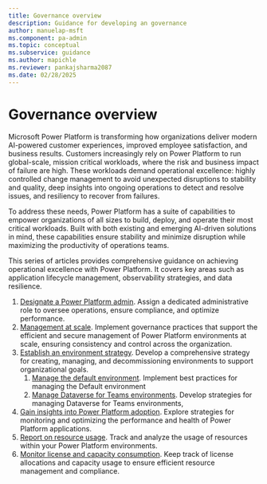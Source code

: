 ```yaml
---
title: Governance overview
description: Guidance for developing an governance
author: manuelap-msft
ms.component: pa-admin
ms.topic: conceptual
ms.subservice: guidance
ms.author: mapichle
ms.reviewer: pankajsharma2087
ms.date: 02/28/2025
---
```


# Governance overview

Microsoft Power Platform is transforming how organizations deliver modern AI-powered customer experiences, improved employee satisfaction, and business results. Customers increasingly rely on Power Platform to run global-scale, mission critical workloads, where the risk and business impact of failure are high. These workloads demand operational excellence: highly controlled change management to avoid unexpected disruptions to stability and quality, deep insights into ongoing operations to detect and resolve issues, and resiliency to recover from failures.

To address these needs, Power Platform has a suite of capabilities to empower organizations of all sizes to build, deploy, and operate their most critical workloads. Built with both existing and emerging AI-driven solutions in mind, these capabilities ensure stability and minimize disruption while maximizing the productivity of operations teams.

This series of articles provides comprehensive guidance on achieving operational excellence with Power Platform. It covers key areas such as application lifecycle management, observability strategies, and data resilience.

1. [Designate a Power Platform admin](pp-admin.md). Assign a dedicated administrative role to oversee operations, ensure compliance, and optimize performance.
1. [Management at scale](govern-at-scale.md). Implement governance practices that support the efficient and secure management of Power Platform environments at scale, ensuring consistency and control across the organization.
1. [Establish an environment strategy](environment-strategy.md). Develop a comprehensive strategy for creating, managing, and decommissioning environments to support organizational goals.
    1. [Manage the default environment](manage-default-environment.md). Implement best practices for managing the Default environment
    1. [Manage Dataverse for Teams environments](teams-environment-strategy.md). Develop strategies for managing Dataverse for Teams environments,
1. [Gain insights into Power Platform adoption](observability.md). Explore strategies for monitoring and optimizing the performance and health of Power Platform applications.
1. [Report on resource usage](resource-usage.md). Track and analyze the usage of resources within your Power Platform environments.
1. [Monitor license and capacity consumption](cds-usage.md). Keep track of license allocations and capacity usage to ensure efficient resource management and compliance.
